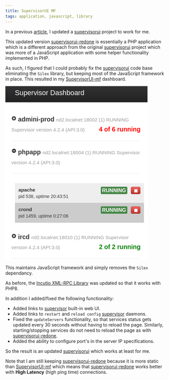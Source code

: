 ```yaml
---
title: SupervisorUI MF
tags: application, javascript, library
---
```

In a previous [article][prev], I updated a [supervisorui][supui] project to work for me.

This updated version [supervisorui-redone][gh] is essentially a PHP application
which is a different approach from the original [supervisorui][supui] project
which was more of a JavaScript application with some helper functionality implemented
in PHP.

As such, I figured that I could probably fix the [supervisorui][supui] code base
eliminating the `Silex` library, but keeping most of the JavaScript framework
in place.  This resulted in my [SupervisorUI-mf][g2] dashboard.

![screenshot](https://raw.githubusercontent.com/TortugaLabs/SupervisorUI-mf/master/screenshot.png)

This maintains JavaScript framework and simply removes the `Silex` dependancy.

As before, the [Incutio XML-RPC Library](http://scripts.incutio.com/xmlrpc/) was
updated so that it works with PHP8.

In addition I added/fixed the following functionality:

- Added links to [supervisor][sup] built-in web UI.
- Added links to `restart` and `reload config` [supervisor][sup] daemons.
- Fixed the `updateServers` functionality, so that services status gets updated
  every 30 seconds without having to reload the page.  Similarly, starting/stopping
  services do not need to reload the page as with [supervisorui-redone][gh].
- Added the ability to configure port's in the server IP specifications.

So the result is an updated [supervisorui][supui] which works at least for me.

Note that I am still keeping [supervisorui-redone][gh] because it is more
static than [SupervisorUI-mf][g2] which means that [supervisorui-redone][gh]
works better with **High Latency** (high ping time) connections.

  [sup]: http://supervisord.org/index.html
  [suptools]: http://supervisord.org/plugins.html#dashboards-and-tools-for-multiple-supervisor-instances
  [supui]: https://github.com/Tabcorp/supervisorui/
  [gh]: https://github.com/TortugaLabs/supervisorui-redone
  [g2]: https://github.com/TortugaLabs/SupervisorUI-mf
  [prev]: /posts/2022/2022-08-25-supervisorui-redone.html



